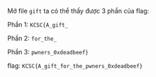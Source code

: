 Mở file ```gift``` ta có thể thấy được 3 phần của flag:

Phần 1: ```KCSC{A_gift_```

Phần 2: ```for_the_```

Phần 3: ```pwners_0xdeadbeef}```

flag: ```KCSC{A_gift_for_the_pwners_0xdeadbeef}```
